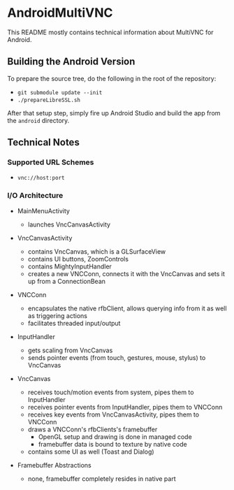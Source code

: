 # AndroidMultiVNC

This README mostly contains technical information about MultiVNC for Android.

## Building the Android Version

To prepare the source tree, do the following in the root of the repository:

* `git submodule update --init`
* `./prepareLibreSSL.sh`

After that setup step, simply fire up Android Studio and build the app from
the `android` directory.

## Technical Notes

### Supported URL Schemes

* `vnc://host:port`

### I/O Architecture

* MainMenuActivity
  * launches VncCanvasActivity

* VncCanvasActivity
  * contains VncCanvas, which is a GLSurfaceView
  * contains UI buttons, ZoomControls
  * contains MightyInputHandler
  * creates a new VNCConn, connects it with the VncCanvas and sets it up from a ConnectionBean

* VNCConn
  * encapsulates the native rfbClient, allows querying info from it as well as triggering actions
  * facilitates threaded input/output
  
* InputHandler
  * gets scaling from VncCanvas
  * sends pointer events (from touch, gestures, mouse, stylus) to VncCanvas
  
* VncCanvas
  * receives touch/motion events from system, pipes them to InputHandler
  * receives pointer events from InputHandler, pipes them to VNCConn
  * receives key events from VncCanvasActivity, pipes them to VNCConn
  * draws a VNCConn's rfbClients's framebuffer
    * OpenGL setup and drawing is done in managed code
    * framebuffer data is bound to texture by native code
  * contains some UI as well (Toast and Dialog)
  
* Framebuffer Abstractions
  * none, framebuffer completely resides in native part
  
   


